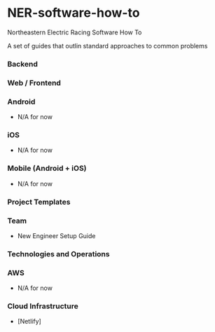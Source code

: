 # NER-software-how-to
Northeastern Electric Racing Software How To

A set of guides that outlin standard approaches to common problems

### Backend

### Web / Frontend

### Android
- N/A for now

### iOS
- N/A for now

### Mobile (Android + iOS)
- N/A for now

### Project Templates

### Team
- New Engineer Setup Guide

### Technologies and Operations

### AWS
- N/A for now

### Cloud Infrastructure
- [Netlify]